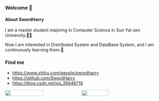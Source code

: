 ### Welcome  👋

#### About SwordHarry

I am a master student majoring in Computer Science in Sun Yat sen University.👨‍💻‍

Now I am interested in Distributed System and DataBase System, and I am continuously learning them.🐢

### Find me
- https://www.zhihu.com/people/swordharry
- https://github.com/SwordHarry
- https://blog.csdn.net/qq_39446719

<div style="display:flex;align-items: flex-start;">
    <img src="https://github-readme-stats.vercel.app/api?username=SwordHarry&show_icons=true" style="width: 50%;"/>
    <img src="https://github-readme-stats.vercel.app/api/top-langs?username=SwordHarry&layout=compact&langs_count=6" style="width: 42%"/>
</div>
